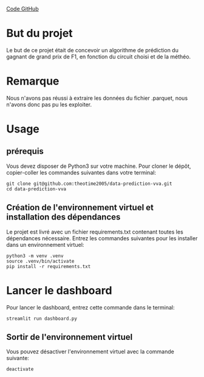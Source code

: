 [Code GitHub](https://github.com/theotime2005/data-prediction-vva)
# But du projet
Le but de ce projet était de concevoir un algorithme de prédiction du gagnant de grand prix de F1, en fonction du circuit choisi et de la méthéo.

# Remarque
Nous n'avons pas réussi à extraire les données du fichier .parquet, nous n'avons donc pas pu les exploiter.

# Usage
## prérequis
Vous devez disposer de Python3 sur votre machine.
Pour cloner le dépôt, copier-coller les commandes suivantes dans votre terminal:
```shell
git clone git@github.com:theotime2005/data-prediction-vva.git
cd data-prediction-vva
```

## Création de l'environnement virtuel et installation des dépendances
Le projet est livré avec un fichier requirements.txt contenant toutes les dépendances nécessaire. Entrez les commandes suivantes pour les installer dans un environnement virtuel:
```shell
python3 -m venv .venv
source .venv/bin/activate
pip install -r requirements.txt
```

# Lancer le dashboard
Pour lancer le dashboard, entrez cette commande dans le terminal:
```shell
streamlit run dashboard.py
```

## Sortir de l'environnement virtuel
Vous pouvez désactiver l'environnement virtuel avec la commande suivante:
```shell
deactivate
```